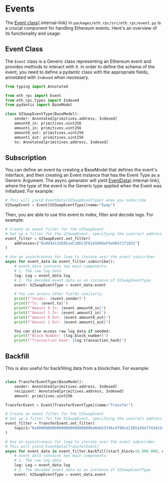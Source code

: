# Events

The [Event class](/api/event/){.internal-link} in `packages/eth_rpc/src/eth_rpc/event.py` is a crucial component for handling Ethereum events. Here's an overview of its functionality and usage:

## Event Class

The `Event` class is a Generic class representing an Ethereum event and provides methods to interact with it.  In order to define the schema of the event, you need to define a pydantic class with the appropriate fields, annotated with `Indexed` when necessary.

```python
from typing import Annotated

from eth_rpc import Event
from eth_rpc.types import Indexed
from pydantic import BaseModel

class V2SwapEventType(BaseModel):
    sender: Annotated[primitives.address, Indexed]
    amount0_in: primitives.uint256
    amount1_in: primitives.uint256
    amount0_out: primitives.uint256
    amount1_out: primitives.uint256
    to: Annotated[primitives.address, Indexed]
```

## Subscription

You can define an event by creating a BaseModel that defines the event's interface, and then creating an Event instance that has the Event Type as a Generic Argument.  The async generator will yield [EventData](/api/event_data/){.internal-link}, where the type of the event is the Generic type applied when the Event was initialized.  For example:


```python
# This will yield EventData[V2SwapEventType] when you subscribe
V2SwapEvent = Event[V2SwapEventType](name="Swap")
```

Then, you are able to use this event to index, filter and decode logs.  For example:

```python
# Create an event filter for the V2SwapEvent
# Set up a filter for the V2SwapEvent, specifying the contract address
event_filter = V2SwapEvent.set_filter(
    addresses=["0x0d4a11d5EEaaC28EC3F61d100daF4d40471f1852"]
)

# Use an asynchronous for loop to iterate over the event subscriber
async for event_data in event_filter.subscribe():
    # event_data contains two main components:
    # 1. The raw log data
    log: Log = event_data.log
    # 2. The decoded event data as an instance of V2SwapEventType
    event: V2SwapEventType = event_data.event

    # You can access other fields similarly:
    print(f"Sender: {event.sender}")
    print(f"To: {event.to}")
    print(f"Amount 0 In: {event.amount0_in}")
    print(f"Amount 1 In: {event.amount1_in}")
    print(f"Amount 0 Out: {event.amount0_out}")
    print(f"Amount 1 Out: {event.amount1_out}")

    You can also access raw log data if needed:
    print(f"Block Number: {log.block_number}")
    print(f"Transaction Hash: {log.transaction_hash}")
```

## Backfill

This is also useful for backfilling data from a blockchain.  For example:

```python

class TransferEventType(BaseModel):
    sender: Annotated[primitives.address, Indexed]
    recipient: Annotated[primitives.address, Indexed]
    amount: primitives.uint256

TransferEvent = Event[TransferEventType](name="Transfer")

# Create an event filter for the V2SwapEvent
# Set up a filter for the V2SwapEvent, specifying the contract address
event_filter = TransferEvent.set_filter(
    topic1="0x000000000000000000000000be0eb53f46cd790cd13851d5eff43d12404d33e8",
)

# Use an asynchronous for loop to iterate over the event subscriber
# This will yield EventData[TransferEvent]
async for event_data in event_filter.backfill(start_block=16_000_000, end_block=18_000_000):
    # event_data contains two main components:
    # 1. The raw log data
    log: Log = event_data.log
    # 2. The decoded event data as an instance of V2SwapEventType
    event: V2SwapEventType = event_data.event
```
